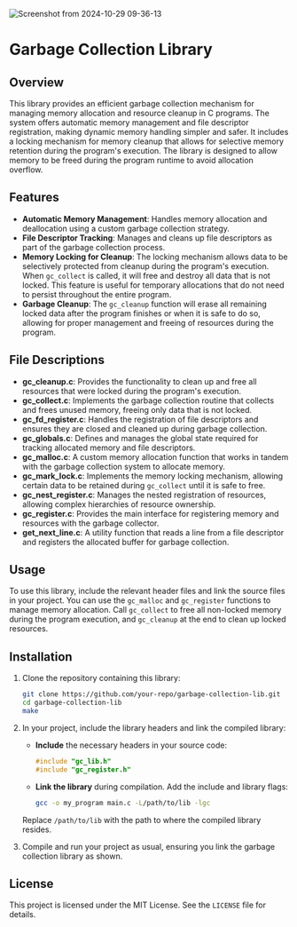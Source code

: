 ![Screenshot from 2024-10-29 09-36-13](https://github.com/user-attachments/assets/ad2e3b21-495e-488e-ac3d-feba597dcd02)

# Garbage Collection Library

## Overview

This library provides an efficient garbage collection mechanism for managing memory allocation and resource cleanup in C programs. The system offers automatic memory management and file descriptor registration, making dynamic memory handling simpler and safer. It includes a locking mechanism for memory cleanup that allows for selective memory retention during the program's execution. The library is designed to allow memory to be freed during the program runtime to avoid allocation overflow.

## Features

- **Automatic Memory Management**: Handles memory allocation and deallocation using a custom garbage collection strategy.
- **File Descriptor Tracking**: Manages and cleans up file descriptors as part of the garbage collection process.
- **Memory Locking for Cleanup**: The locking mechanism allows data to be selectively protected from cleanup during the program's execution. When `gc_collect` is called, it will free and destroy all data that is not locked. This feature is useful for temporary allocations that do not need to persist throughout the entire program.
- **Garbage Cleanup**: The `gc_cleanup` function will erase all remaining locked data after the program finishes or when it is safe to do so, allowing for proper management and freeing of resources during the program.

## File Descriptions

- **gc_cleanup.c**: Provides the functionality to clean up and free all resources that were locked during the program's execution.
- **gc_collect.c**: Implements the garbage collection routine that collects and frees unused memory, freeing only data that is not locked.
- **gc_fd_register.c**: Handles the registration of file descriptors and ensures they are closed and cleaned up during garbage collection.
- **gc_globals.c**: Defines and manages the global state required for tracking allocated memory and file descriptors.
- **gc_malloc.c**: A custom memory allocation function that works in tandem with the garbage collection system to allocate memory.
- **gc_mark_lock.c**: Implements the memory locking mechanism, allowing certain data to be retained during `gc_collect` until it is safe to free.
- **gc_nest_register.c**: Manages the nested registration of resources, allowing complex hierarchies of resource ownership.
- **gc_register.c**: Provides the main interface for registering memory and resources with the garbage collector.
- **get_next_line.c**: A utility function that reads a line from a file descriptor and registers the allocated buffer for garbage collection.

## Usage

To use this library, include the relevant header files and link the source files in your project. You can use the `gc_malloc` and `gc_register` functions to manage memory allocation. Call `gc_collect` to free all non-locked memory during the program execution, and `gc_cleanup` at the end to clean up locked resources.

## Installation

1. Clone the repository containing this library:
   ```bash
   git clone https://github.com/your-repo/garbage-collection-lib.git
   cd garbage-collection-lib
   make
   ```

2. In your project, include the library headers and link the compiled library:
   - **Include** the necessary headers in your source code:
     ```c
     #include "gc_lib.h"
     #include "gc_register.h"
     ```
   - **Link the library** during compilation. Add the include and library flags:
     ```bash
     gcc -o my_program main.c -L/path/to/lib -lgc
     ```

   Replace `/path/to/lib` with the path to where the compiled library resides.

3. Compile and run your project as usual, ensuring you link the garbage collection library as shown.

## License

This project is licensed under the MIT License. See the `LICENSE` file for details.
